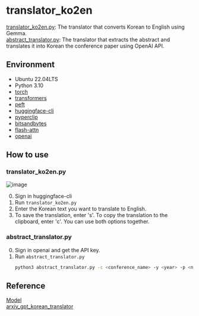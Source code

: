 # translator_ko2en
[translator_ko2en.py](https://github.com/dongwookheo/translator_ko2en/blob/main/translator_ko2en.py): The translator that converts Korean to English using Gemma.  
[abstract_translator.py](https://github.com/dongwookheo/translator_ko2en/blob/main/abstract_translator.py): The translator that extracts the abstract and translates it into Korean the conference paper using OpenAI API.  
## Environment
- Ubuntu 22.04LTS  
- Python 3.10  
- [torch](https://pytorch.org/get-started/locally/)
- [transformers](https://huggingface.co/docs/transformers/installation)
- [peft](https://huggingface.co/docs/peft/install)
- [huggingface-cli](https://huggingface.co/docs/huggingface_hub/main/ko/guides/cli)
- [pyperclip](https://pypi.org/project/pyperclip/)
- [bitsandbytes](https://pypi.org/project/bitsandbytes/)
- [flash-attn](https://pypi.org/project/flash-attn/)
- [openai](https://pypi.org/project/openai/)
## How to use
### translator_ko2en.py
![image](https://github.com/user-attachments/assets/2bf2c83e-4712-42f6-94b5-1cdcc9d232fc)

0. Sign in huggingface-cli
1. Run `translator_ko2en.py`  
2. Enter the Korean text you want to translate to English.
3. To save the translation, enter 's'. To copy the translation to the clipboard, enter 'c'. You can use both options together.

### abstract_translator.py
0. Sign in openai and get the API key.
1. Run `abstract_translator.py`  
    ```bash
    python3 abstract_translator.py -c <conference_name> -y <year> -p <number_of_paper_to_translate> -k <api_key>
    ```
## Reference
[Model](https://huggingface.co/brildev7/gemma-1.1-7b-it-translation-koen-sft-qlora)  
[arxiv_gpt_korean_translator](https://github.com/gisbi-kim/arxiv_gpt_korean_translator)  
